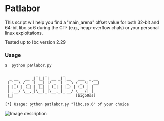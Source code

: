 # Patlabor
This script will help you find a "main_arena" offset value for both 32-bit and 64-bit libc.so.6 during the CTF (e.g., heap-overflow chals) or your personal linux exploitations.

Tested up to libc version 2.29.

### Usage
```
$  python patlabor.py 
 
              _   _       _                
  _ __   __ _| |_| | __ _| |__   ___  _ __ 
 | '_ \ / _` | __| |/ _` | '_ \ / _ \| '__|
 | |_) | (_| | |_| | (_| | |_) | (_) | |   
 | .__/ \__,_|\__|_|\__,_|_.__/ \___/|_|   
 |_|                            [bigb0ss]   
 
[*] Usage: python patlabor.py "libc.so.6" of your choice
```


![Image description](https://github.com/bigb0ss-offsec/Patlabor/blob/master/patlabor_screenshot.png)

